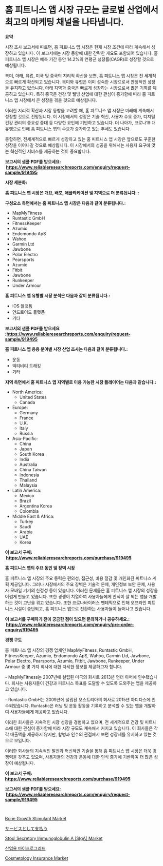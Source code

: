<p><h1>홈 피트니스 앱 시장 규모는 글로벌 산업에서 최고의 마케팅 채널을 나타냅니다.</h1></p><p><strong>요약</strong></p>
<p><p>시장 조사 보고서에 따르면, 홈 피트니스 앱 시장은 현재 시장 조건에 따라 계속해서 성장하고 있습니다. 이 보고서에는 시장 동향에 대한 간략한 개요도 포함되어 있습니다. 홈 피트니스 앱 시장은 예측 기간 동안 14.2%의 연평균 성장률(CAGR)로 성장할 것으로 예상됩니다.</p><p>북미, 아태, 유럽, 미국 및 중국의 지리적 확산을 보면, 홈 피트니스 앱 시장은 전 세계적으로 빠르게 확산되고 있습니다. 북미와 유럽은 이미 성숙한 시장으로서 안정적인 성장을 유지하고 있습니다. 아태 지역과 중국은 빠르게 성장하는 시장으로서 많은 기회를 제공하고 있습니다. 특히 중국은 건강 및 웰빙 산업에 대한 관심이 증가함에 따라 홈 피트니스 앱 시장에서 큰 성장을 겪을 것으로 예상됩니다.</p><p>이러한 지리적 확산과 시장 동향을 고려할 때, 홈 피트니스 앱 시장은 미래에 계속해서 성장할 것으로 전망됩니다. 이 시장에서의 성장은 기술 혁신, 사용자 수요 증가, 디지털 건강 관리의 중요성 증대 등 다양한 요인에 기반하고 있습니다. 더 나아가, 코로나19 대유행으로 인해 홈 피트니스 앱의 수요가 증가하고 있는 추세도 있습니다.</p><p>종합하면, 전세계적으로 빠르게 성장하고 있는 홈 피트니스 앱 시장은 앞으로도 꾸준한 성장을 이어나갈 것으로 예상됩니다. 이 시장에서의 성공을 위해서는 사용자 요구에 맞는 혁신적인 서비스를 제공하는 것이 중요합니다.</p></p>
<p><strong>보고서의 샘플 PDF를 받으세요: &nbsp;<a href="https://www.reliableresearchreports.com/enquiry/request-sample/919495">https://www.reliableresearchreports.com/enquiry/request-sample/919495</a></strong></p>
<p><strong>시장 세분화:</strong></p>
<p><strong> 홈 피트니스 앱 시장은 개요, 배포, 애플리케이션 및 지역으로 더 분류됩니다. :</strong></p>
<p><strong>구성요소 측면에서는 홈 피트니스 앱 시장은 다음과 같이 분류됩니다.:</strong></p>
<p><ul><li>MapMyFitness</li><li>Runtastic GmbH</li><li>FitnessKeeper</li><li>Azumio</li><li>Endomondo ApS</li><li>Wahoo</li><li>Garmin Ltd</li><li>Jawbone</li><li>Polar Electro</li><li>Pearsports</li><li>Azumio</li><li>Fitbit</li><li>Jawbone</li><li>Runkeeper</li><li>Under Armour</li></ul></p>
<p><strong> 홈 피트니스 앱 유형별 시장 분석은 다음과 같이 분류됩니다.:</strong></p>
<p><ul><li>iOS 플랫폼</li><li>안드로이드 플랫폼</li><li>기타</li></ul></p>
<p><strong>보고서의 샘플 PDF를 받으세요 :<a href="https://www.reliableresearchreports.com/enquiry/request-sample/919495">https://www.reliableresearchreports.com/enquiry/request-sample/919495</a></strong></p>
<p><strong> 홈 피트니스 앱 응용 분야별 시장 산업 조사는 다음과 같이 분류됩니다.:</strong></p>
<p><ul><li>운동</li><li>액티비티 트래킹</li><li>기타</li></ul></p>
<p><strong>지역 측면에서 홈 피트니스 앱 지역별로 이용 가능한 시장 플레이어는 다음과 같습니다.:</strong></p>
<p><ul>
    <li>
        North America:
        <ul>
            <li>United States</li>
            <li>Canada</li>
        </ul>
    </li>
    <li>
        Europe:
        <ul>
            <li>Germany</li>
            <li>France</li>
            <li>U.K.</li>
            <li>Italy</li>
            <li>Russia</li>
        </ul>
    </li>
    <li>
        Asia-Pacific:
        <ul>
            <li>China</li>
            <li>Japan</li>
            <li>South Korea</li>
            <li>India</li>
            <li>Australia</li>
            <li>China Taiwan</li>
            <li>Indonesia</li>
            <li>Thailand</li>
            <li>Malaysia</li>
        </ul>
    </li>
    <li>
        Latin America:
        <ul>
            <li>Mexico</li>
            <li>Brazil</li>
            <li>Argentina Korea</li>
            <li>Colombia</li>
        </ul>
    </li>
    <li>
        Middle East & Africa:
        <ul>
            <li>Turkey</li>
            <li>Saudi</li>
            <li>Arabia</li>
            <li>UAE</li>
            <li>Korea</li>
        </ul>
    </li>
    </ul></p>
<p><strong>이 보고서 구매: &nbsp;<a href="https://www.reliableresearchreports.com/purchase/919495">https://www.reliableresearchreports.com/purchase/919495</a></strong></p>
<p><strong>홈 피트니스 앱의 주요 동인 및 장벽 시장</strong></p>
<p><p>홈 피트니스 앱 시장의 주요 동력은 편의성, 접근성, 비용 절감 및 개인화된 피트니스 계획 제공입니다. 그러나 시장에서의 주요 장벽은 기술적 문제, 개인정보 보안 문제, 사용자 모바일 기기의 한정성 등이 있습니다. 이러한 문제들은 홈 피트니스 앱 시장의 성장을 어렵게 만들고 있습니다. 또한 경쟁이 치열하여 사용자들에게 인식이 잘 되는 앱을 개발하는 것이 고난을 겪고 있습니다. 또한 코로나바이러스 팬데믹으로 인해 오프라인 피트니스 시설이 중단되고, 홈 피트니스 앱으로 전환하는 사용자들이 늘어나고 있습니다.</p></p>
<p><strong>이 보고서를 구매하기 전에 궁금한 점이 있으면 문의하거나 공유하세요.: &nbsp;<a href="https://www.reliableresearchreports.com/enquiry/pre-order-enquiry/919495">https://www.reliableresearchreports.com/enquiry/pre-order-enquiry/919495</a></strong></p>
<p><strong>경쟁 구도</strong></p>
<p><p>홈 피트니스 앱 시장의 경쟁 업체인 MapMyFitness, Runtastic GmbH, FitnessKeeper, Azumio, Endomondo ApS, Wahoo, Garmin Ltd, Jawbone, Polar Electro, Pearsports, Azumio, Fitbit, Jawbone, Runkeeper, Under Armour 중 몇 가지 회사에 대한 자세한 정보를 제공하고자 합니다.</p><p>- MapMyFitness는 2007년에 설립된 미국의 회사로 2013년 언더 아머에 인수됐습니다. 회사는 사용자들이 건강과 피트니스 목표를 도달할 수 있도록 도와주는 앱을 제공하고 있습니다.</p><p>- Runtastic GmbH는 2009년에 설립된 오스트리아의 회사로 2015년 아디다스에 인수되었습니다. Runtastic은 러닝 및 운동 활동을 기록하고 분석할 수 있는 앱을 개발하여 사용자들에게 제공하고 있습니다.</p><p>이러한 회사들은 지속적인 시장 성장을 경험하고 있으며, 전 세계적으로 건강 및 피트니스에 대한 관심이 증가함에 따라 시장 규모도 계속해서 커지고 있습니다. 이 회사들은 각각 매출액을 제공하지 않지만, 합병과 인수의 관점에서 보면 성장세를 유지하고 있는 것으로 보입니다.</p><p>이러한 회사들의 지속적인 발전과 혁신적인 기술을 통해 홈 피트니스 앱 시장은 더욱 경쟁력을 갖추고 있으며, 사용자들의 건강과 운동에 대한 인식 증가에 기반하여 더 많은 성장이 예상됩니다.</p></p>
<p><strong>이 보고서 구매: &nbsp; <a href="https://www.reliableresearchreports.com/purchase/919495">https://www.reliableresearchreports.com/purchase/919495</a></strong></p>
<p><strong>보고서의 샘플 PDF를 받으세요: &nbsp;<a href="https://www.reliableresearchreports.com/enquiry/request-sample/919495">https://www.reliableresearchreports.com/enquiry/request-sample/919495</a></strong><strong></strong></p>
<p>&nbsp;</p>
<p><p><a href="https://issuu.com/reportprime-2/docs/bone-growth-stimulant-market-size-2030.pptx">Bone Growth Stimulant Market</a></p><p><a href="https://github.com/mohamedbakry57/Market-Research-Report-List-2/blob/main/9620707182929.md">サービスとして支払う</a></p><p><a href="https://issuu.com/reportprime-2/docs/stool-secretory-immunoglobulin-a-siga-market-size-">Stool Secretory Immunoglobulin A [SIgA] Market</a></p><p><a href="https://github.com/laholand/Market-Research-Report-List-2/blob/main/7285785182925.md">산업용 마이크로그리드</a></p><p><a href="https://github.com/nicholepatriciadoylenwnrjr0/Market-Research-Report-List-1/blob/main/cosmetology-insurance-market.md">Cosmetology Insurance Market</a></p></p>
